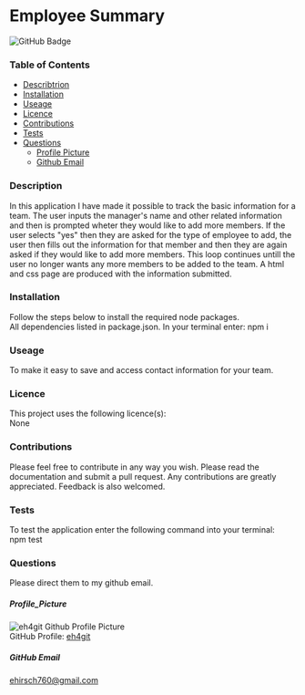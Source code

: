 
  # Employee Summary
  
![GitHub Badge](https://img.shields.io/badge/License-None-blue.svg)
### Table of Contents
* [Describtrion](#Describtrion)
* [Installation](#Installation)
* [Useage](#Useage)
* [Licence](#Licence)
* [Contributions](#Contributions)
* [Tests](#Tests)
* [Questions](#Questions)
  * [Profile Picture](#Profile_Picture)
  * [Github Email](#Github_Profile)
### Description
In this application I have made it possible to track the basic information for a team. The user inputs the manager's name and other related information and then is prompted wheter they would like to add more members. If the user selects "yes" then they are asked for the type of employee to add, the user then fills out the information for that member and then they are again asked if they would like to add more members. This loop continues untill the user no longer wants any more members to be added to the team. A html and css page are produced with the information submitted.
### Installation
Follow the steps below to install the required node packages.<br>
All dependencies listed in package.json. In your terminal enter: npm i
### Useage
To make it easy to save and access contact information for your team.
### Licence
This project uses the following licence(s):<br>
None
### Contributions
Please feel free to contribute in any way you wish. Please read the documentation and submit a pull request. Any contributions are greatly appreciated. Feedback is also welcomed.
### Tests
To test the application enter the following command into your terminal:<br>
npm test
### Questions
Please direct them to my github email.
##### Profile_Picture
![eh4git Github Profile Picture](https://github.com/eh4git.png?size=200)<br>
GitHub Profile: [eh4git](http://github.com/eh4git)
##### GitHub Email
ehirsch760@gmail.com
